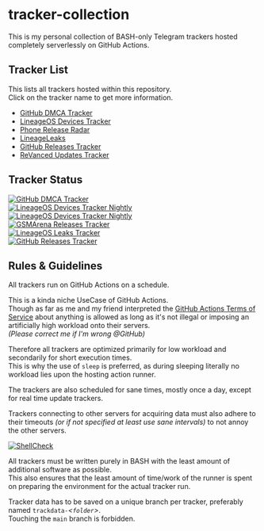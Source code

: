 # tracker-collection

This is my personal collection of BASH-only Telegram trackers hosted completely serverlessly on GitHub Actions.

## Tracker List
This lists all trackers hosted within this repository.  
Click on the tracker name to get more information.
* [GitHub DMCA Tracker](github/dmca/)
* [LineageOS Devices Tracker](lineageos/devices/)
* [Phone Release Radar](gsmarena/release/)
* [LineageLeaks](lineageos/leaks/)
* [GitHub Releases Tracker](github/releases)
* [ReVanced Updates Tracker](github/releases/README-revanced.md)

## Tracker Status
[![GitHub DMCA Tracker](https://github.com/programminghoch10/tracker-collection/actions/workflows/github-dmca.yml/badge.svg)](https://github.com/programminghoch10/tracker-collection/actions/workflows/github-dmca.yml)  
[![LineageOS Devices Tracker Nightly](https://github.com/programminghoch10/tracker-collection/actions/workflows/lineageos-devices-nightly.yml/badge.svg)](https://github.com/programminghoch10/tracker-collection/actions/workflows/lineageos-devices-nightly.yml)  
[![LineageOS Devices Tracker Nightly](https://github.com/programminghoch10/tracker-collection/actions/workflows/lineageos-devices-fullcheck.yml/badge.svg)](https://github.com/programminghoch10/tracker-collection/actions/workflows/lineageos-devices-fullcheck.yml)  
[![GSMArena Releases Tracker](https://github.com/programminghoch10/tracker-collection/actions/workflows/gsmarena-release.yml/badge.svg)](https://github.com/programminghoch10/tracker-collection/actions/workflows/gsmarena-release.yml)  
[![LineageOS Leaks Tracker](https://github.com/programminghoch10/tracker-collection/actions/workflows/lineageos-leaks.yml/badge.svg)](https://github.com/programminghoch10/tracker-collection/actions/workflows/lineageos-leaks.yml)  
[![GitHub Releases Tracker](https://github.com/programminghoch10/tracker-collection/actions/workflows/github-releases.yml/badge.svg)](https://github.com/programminghoch10/tracker-collection/actions/workflows/github-releases.yml)  

## Rules & Guidelines

All trackers run on GitHub Actions on a schedule.

This is a kinda niche UseCase of GitHub Actions.  
Though as far as me and my friend interpreted the 
[GitHub Actions Terms of Service](https://docs.github.com/en/site-policy/github-terms/github-terms-for-additional-products-and-features#actions)
about anything is allowed 
as long as it's not illegal 
or imposing an artificially high workload 
onto their servers.  
_(Please correct me if I'm wrong @GitHub)_

Therefore all trackers are optimized 
primarily for low workload 
and secondarily for short execution times.  
This is why the use of `sleep` is preferred, 
as during sleeping 
literally no workload lies upon 
the hosting action runner.

The trackers are also scheduled for sane times, 
mostly once a day, 
except for real time update trackers.

Trackers connecting to other servers for acquiring data 
must also adhere to their timeouts 
_(or if not specified at least use sane intervals)_
to not annoy the other servers.

[![ShellCheck](https://github.com/programminghoch10/tracker-collection/actions/workflows/shellcheck.yml/badge.svg)](https://github.com/programminghoch10/tracker-collection/actions/workflows/shellcheck.yml)  

All trackers must be written purely in BASH
with the least amount of additional software
as possible.  
This also ensures that the least amount 
of time/work of the runner 
is spent on preparing the environment 
for the actual tracker run.

Tracker data has to be saved on a unique branch per tracker, 
preferably named 
`trackdata-`_&lt;`folder`&gt;_.  
Touching the `main` branch is forbidden.
